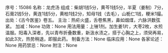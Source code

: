 序号：15086
名称：龙虎汤
组成：柴胡1钱5分，黄芩1钱5分，半夏（姜制）7分，石膏2钱5分，黄连1钱5分，黄柏1钱2分，知母1钱（去毛），山栀仁1钱，粳米1撮。
出处：《古今医鉴》卷五。
主治：热疟火盛，舌卷焦黑，鼻如烟煤，六脉洪数弦紧。
加减：None
功效：None
用法用量：上锉1剂。加生姜1片，大枣2枚，水煎温服。阳毒入深者，先以青布折叠数重，新汲水渍之，搭于心胸之上，须臾再易，如此3次，热势稍退，即服此药。
制备方法：None
临床应用：None
各家论述：None
用药禁忌：None
附注：None
